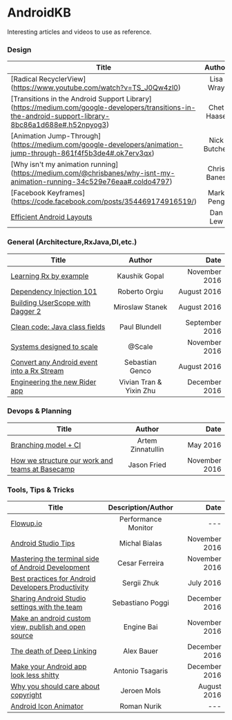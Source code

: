 # AndroidKB
Interesting articles and videos to use as reference.


### Design

| Title        | Author           | Date  |
| ------------- |:-------------:| -----:|
| [Radical RecyclerView] (https://www.youtube.com/watch?v=TS_J0Qw4zl0)     | Lisa Wray | November 2016 |
| [Transitions in the Android Support Library] (https://medium.com/google-developers/transitions-in-the-android-support-library-8bc86a1d688e#.h52npyog3)     | Chet Haase | September 2016 |
| [Animation Jump-Through] (https://medium.com/google-developers/animation-jump-through-861f4f5b3de4#.ok7erv3qx)     | Nick Butcher | December 2016 |
| [Why isn't my animation running] (https://medium.com/@chrisbanes/why-isnt-my-animation-running-34c529e76eaa#.coldo4797)     | Chris Banes | December 2016 |
| [Facebook Keyframes] (https://code.facebook.com/posts/354469174916519/)     | Mark Peng | November 2016 |
| [Efficient Android Layouts](https://realm.io/news/gotocph-daniel-lew-efficient-android-layouts/)    | Dan Lew | December 2016 |


### General (Architecture,RxJava,DI,etc.)

| Title        | Author           | Date  |
| ------------- |:-------------:| -----:|
| [Learning Rx by example](https://vimeo.com/190922794)    | Kaushik Gopal | November 2016 |
| [Dependency Injection 101](https://medium.com/di-101/di-101-part-1-81896c2858a0#.idjcav520)    | Roberto Orgiu | August 2016 |
| [Building UserScope with Dagger 2](http://frogermcs.github.io/building-userscope-with-dagger2/)    | Miroslaw Stanek | August 2016 |
| [Clean code: Java class fields](https://www.novoda.com/blog/clean-code-java-class-fields/)    | Paul Blundell | September 2016 |
| [Systems designed to scale](https://atscaleconference.com/videos-articles/)    | @Scale | November 2016 |
| [Convert any Android event into a Rx Stream](https://medium.com/@sebaslogen/rxjava-recipe-convert-any-android-event-into-a-stream-c614ca686db0#.876j87392)    | Sebastian Genco | August 2016 |
| [Engineering the new Rider app](https://eng.uber.com/new-rider-app/)    | Vivian Tran & Yixin Zhu | December 2016 |



### Devops & Planning

| Title        | Author           | Date  |
| ------------- |:-------------:| -----:|
| [Branching model + CI](https://artemzin.com/blog/git-ftfy-branching-model-continuation-of-git-flow-considered-harmful/)     | Artem Zinnatullin | May 2016 |
| [How we structure our work and teams at Basecamp](https://m.signalvnoise.com/how-we-set-up-our-work-cbce3d3d9cae#.xx91uvqnv)     | Jason Fried | November 2016 |




### Tools, Tips & Tricks

| Title        | Description/Author         | Date  |   
| ------------- |:-------------:| -----:|
| [Flowup.io](https://flowup.io/)      | Performance Monitor | --- | 
| [Android Studio Tips](https://medium.com/@mmbialas/50-android-studio-tips-tricks-resources-you-should-be-familiar-with-as-an-android-developer-af86e7cf56d2#.wrene0aa9) | Michal Bialas    |   November 2016  |  
| [Mastering the terminal side of Android Development ](https://medium.com/@cesarmcferreira/mastering-the-terminal-side-of-android-development-e7520466c521#.s0ve37m8d) | Cesar Ferreira |  November 2016  | 
| [Best practices for Android Developers Productivity](https://medium.com/@sergii/best-practices-for-android-developer-productivity-cfd6ffba804c#.l0tvs35rv)      | Sergii Zhuk | July 2016 | 
| [Sharing Android Studio settings with the team](https://tips.seebrock3r.me/share-settings-with-the-team-a-year-later-e28c24fc07aa#.tbg9yuh7l) | Sebastiano Poggi | December 2016 | 
| [Make an android custom view, publish and open source](https://medium.com/dualcores-studio/make-an-android-custom-view-publish-and-open-source-99a3d86df228#.2w29cifdk)      | Engine Bai | November 2016 | 
| [The death of Deep Linking](https://hackernoon.com/the-death-of-deep-linking-6cc65eb33e28#.eadvr5ver)      | Alex Bauer | December 2016 |
| [Make your Android app look less shitty](https://hackernoon.com/make-your-android-app-look-less-shitty-5dd63c4938f1#.4pcw4ja2b)      | Antonio Tsagaris | December 2016 |
| [Why you should care about copyright](http://jeroenmols.com/blog/2016/08/03/copyright/)      | Jeroen Mols | August 2016 |
| [Android Icon Animator](https://romannurik.github.io/AndroidIconAnimator/)      | Roman Nurik | --- |






